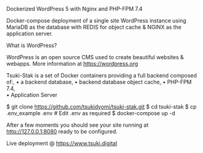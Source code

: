 ﻿Dockerized WordPress 5 with Nginx and PHP-FPM 7.4

Docker-compose deployment of a single site WordPress instance using MariaDB as the database with REDIS for object cache & NGINX as the application server.

What is WordPress?

WordPress is an open source CMS used to create beautiful websites & webapps.
More information at https://wordpress.org



Tsuki-Stak is a set of Docker containers providing a full backend composed of:, 
    • a backend database, 
    • backend database object cache, 
    • PHP-FPM 7.4,  
    • Application Server

  $ git clone https://github.com/tsukidyomi/tsuki-stak.git
  $ cd tsuki-stak
  $ cp .env_example .env
	# Edit .env as required
  $ docker-compose up -d 



After a few moments you should see your site running at http://127.0.0.1:8080 ready to be configured.



Live deployment @ https://www.tsuki.digital

